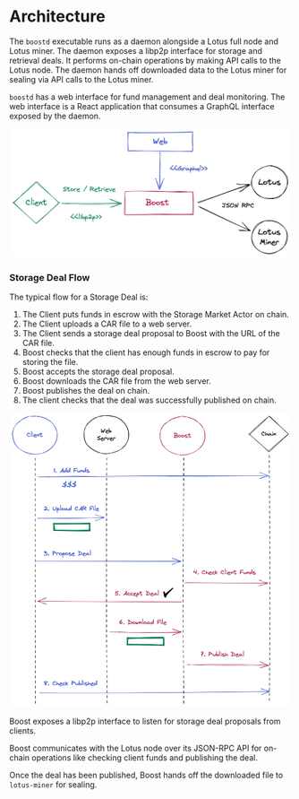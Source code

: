 # Architecture

The `boostd` executable runs as a daemon alongside a Lotus full node and Lotus miner. The daemon exposes a libp2p interface for storage and retrieval deals. It performs on-chain operations by making API calls to the Lotus node. The daemon hands off downloaded data to the Lotus miner for sealing via API calls to the Lotus miner.

`boostd` has a web interface for fund management and deal monitoring. The web interface is a React application that consumes a GraphQL interface exposed by the daemon.

![](<../.gitbook/assets/Boost Interfaces.png>)

### Storage Deal Flow

The typical flow for a Storage Deal is:

1. The Client puts funds in escrow with the Storage Market Actor on chain.
2. The Client uploads a CAR file to a web server.
3. The Client sends a storage deal proposal to Boost with the URL of the CAR file.
4. Boost checks that the client has enough funds in escrow to pay for storing the file.
5. Boost accepts the storage deal proposal.
6. Boost downloads the CAR file from the web server.
7. Boost publishes the deal on chain.
8. The client checks that the deal was successfully published on chain.

![](<../.gitbook/assets/Boost Flow.png>)

Boost exposes a libp2p interface to listen for storage deal proposals from clients.

Boost communicates with the Lotus node over its JSON-RPC API for on-chain operations like checking client funds and publishing the deal.

Once the deal has been published, Boost hands off the downloaded file to `lotus-miner` for sealing.

